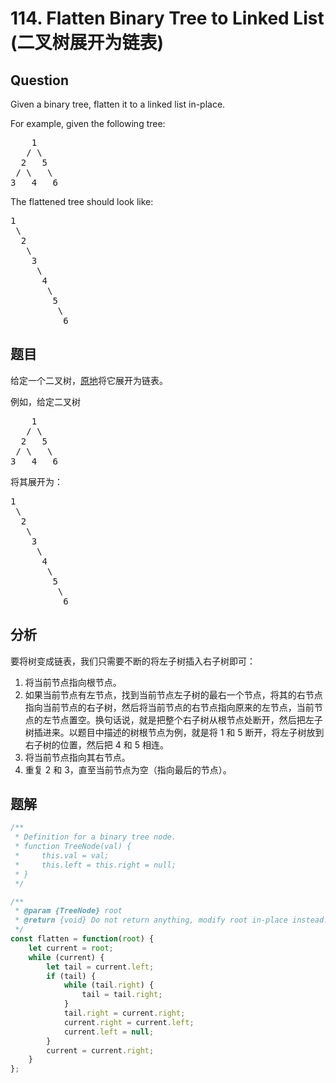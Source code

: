 # 114. Flatten Binary Tree to Linked List (二叉树展开为链表)

## Question

Given a binary tree, flatten it to a linked list in-place.

For example, given the following tree:

<pre>    1
   / \
  2   5
 / \   \
3   4   6
</pre>

The flattened tree should look like:

<pre>1
 \
  2
   \
    3
     \
      4
       \
        5
         \
          6
</pre>

## 题目

给定一个二叉树，[原地](https://baike.baidu.com/item/%E5%8E%9F%E5%9C%B0%E7%AE%97%E6%B3%95/8010757)将它展开为链表。

例如，给定二叉树

<pre>    1
   / \
  2   5
 / \   \
3   4   6</pre>

将其展开为：

<pre>1
 \
  2
   \
    3
     \
      4
       \
        5
         \
          6</pre>

## 分析

要将树变成链表，我们只需要不断的将左子树插入右子树即可：

1. 将当前节点指向根节点。
2. 如果当前节点有左节点，找到当前节点左子树的最右一个节点，将其的右节点指向当前节点的右子树，然后将当前节点的右节点指向原来的左节点，当前节点的左节点置空。换句话说，就是把整个右子树从根节点处断开，然后把左子树插进来。以题目中描述的树根节点为例，就是将 1 和 5 断开，将左子树放到右子树的位置，然后把 4 和 5 相连。
3. 将当前节点指向其右节点。
4. 重复 2 和 3，直至当前节点为空（指向最后的节点）。

## 题解

```javascript
/**
 * Definition for a binary tree node.
 * function TreeNode(val) {
 *     this.val = val;
 *     this.left = this.right = null;
 * }
 */

/**
 * @param {TreeNode} root
 * @return {void} Do not return anything, modify root in-place instead.
 */
const flatten = function(root) {
    let current = root;
    while (current) {
        let tail = current.left;
        if (tail) {
            while (tail.right) {
                tail = tail.right;
            }
            tail.right = current.right;
            current.right = current.left;
            current.left = null;
        }
        current = current.right;
    }
};
```
